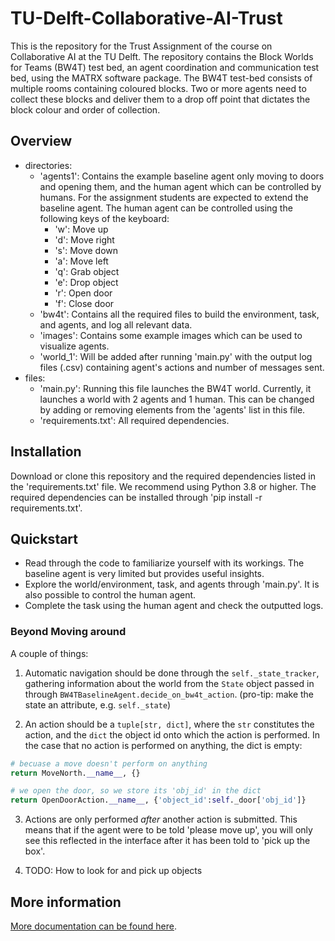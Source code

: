 # TU-Delft-Collaborative-AI-Trust
This is the repository for the Trust Assignment of the course on Collaborative AI at the TU Delft. 
The repository contains the Block Worlds for Teams (BW4T) test bed, an agent coordination and communication test bed, using the MATRX software package. 
The BW4T test-bed consists of multiple rooms containing coloured blocks. 
Two or more agents need to collect these blocks and deliver them to a drop off point that dictates the block colour and order of collection.

## Overview
- directories:
    - 'agents1': Contains the example baseline agent only moving to doors and opening them, and the human agent which can be controlled by humans. 
    For the assignment students are expected to extend the baseline agent. The human agent can be controlled using the following keys of the keyboard:
        - 'w': Move up
        - 'd': Move right
        - 's': Move down
        - 'a': Move left
        - 'q': Grab object
        - 'e': Drop object
        - 'r': Open door
        - 'f': Close door
    - 'bw4t': Contains all the required files to build the environment, task, and agents, and log all relevant data.
    - 'images': Contains some example images which can be used to visualize agents.
    - 'world_1': Will be added after running 'main.py' with the output log files (.csv) containing agent's actions and number of messages sent. 
- files:
    - 'main.py': Running this file launches the BW4T world. Currently, it launches a world with 2 agents and 1 human. 
    This can be changed by adding or removing elements from the 'agents' list in this file.
    - 'requirements.txt': All required dependencies.
    
## Installation
Download or clone this repository and the required dependencies listed in the 'requirements.txt' file. We recommend using Python 3.8 or higher. 
The required dependencies can be installed through 'pip install -r requirements.txt'. 

## Quickstart
- Read through the code to familiarize yourself with its workings. The baseline agent is very limited but provides useful insights.
- Explore the world/environment, task, and agents through 'main.py'. It is also possible to control the human agent.
- Complete the task using the human agent and check the outputted logs. 

### Beyond Moving around
A couple of things:

1. Automatic navigation should be done through the `self._state_tracker`,
   gathering information about the world from the `State` object passed in
   through `BW4TBaselineAgent.decide_on_bw4t_action`. (pro-tip: make the state an attribute, e.g.
   `self._state`)

2. An action should be a `tuple[str, dict]`, where the `str` constitutes the 
   action, and the `dict` the object id onto which the action is performed. In 
   the case that no action is performed on anything, the dict is empty:
```python
# becuase a move doesn't perform on anything
return MoveNorth.__name__, {} 
```
```python
# we open the door, so we store its 'obj_id' in the dict
return OpenDoorAction.__name__, {'object_id':self._door['obj_id']}
```
3. Actions are only performed _after_ another action is submitted. This means
   that if the agent were to be told 'please move up', you will only see this
   reflected in the interface after it has been told to 'pick up the box'.
   
4. TODO: How to look for and pick up objects

## More information
[More documentation can be found 
here](https://tracinsy.ewi.tudelft.nl/pubtrac/BW4T-Matrx-CollaborativeAI/wiki). 
